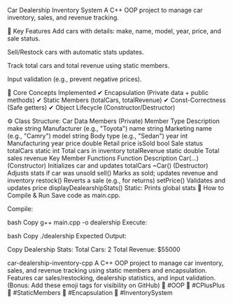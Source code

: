 Car Dealership Inventory System
A C++ OOP project to manage car inventory, sales, and revenue tracking.

📌 Key Features
Add cars with details: make, name, model, year, price, and sale status.

Sell/Restock cars with automatic stats updates.

Track total cars and total revenue using static members.

Input validation (e.g., prevent negative prices).

🧠 Core Concepts Implemented
✔ Encapsulation (Private data + public methods)
✔ Static Members (totalCars, totalRevenue)
✔ Const-Correctness (Safe getters)
✔ Object Lifecycle (Constructor/Destructor)

⚙️ Class Structure: Car
Data Members (Private)
Member	Type	Description
make	string	Manufacturer (e.g., "Toyota")
name	string	Marketing name (e.g., "Camry")
model	string	Body type (e.g., "Sedan")
year	int	Manufacturing year
price	double	Retail price
isSold	bool	Sale status
totalCars	static int	Total cars in inventory
totalRevenue	static double	Total sales revenue
Key Member Functions
Function	Description
Car(...) (Constructor)	Initializes car and updates totalCars
~Car() (Destructor)	Adjusts stats if car was unsold
sell()	Marks as sold; updates revenue and inventory
restock()	Reverts a sale (e.g., for returns)
setPrice()	Validates and updates price
displayDealearshipStats()	Static: Prints global stats
🚀 How to Compile & Run
Save code as main.cpp.

Compile:

bash
Copy
g++ main.cpp -o dealership
Execute:

bash
Copy
./dealership
Expected Output:

Copy
Dealership Stats: 
Total Cars: 2
Total Revenue: $55000

car-dealership-inventory-cpp
A C++ OOP project to manage car inventory, sales, and revenue tracking using static members and encapsulation. Features car sales/restocking, dealership statistics, and input validation.  (Bonus: Add these emoji tags for visibility on GitHub) 🔹 #OOP 🔹 #CPlusPlus 🔹 #StaticMembers 🔹 #Encapsulation 🔹 #InventorySystem

